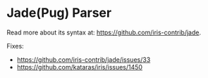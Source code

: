 # Jade(Pug) Parser

Read more about its syntax at: https://github.com/iris-contrib/jade.

Fixes:

- https://github.com/iris-contrib/jade/issues/33
- https://github.com/kataras/iris/issues/1450
